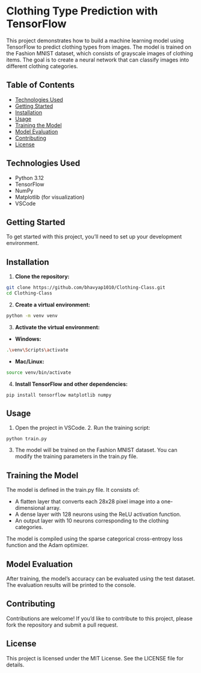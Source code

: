 # Clothing Type Prediction with TensorFlow

This project demonstrates how to build a machine learning model using TensorFlow to predict clothing types from images. The model is trained on the Fashion MNIST dataset, which consists of grayscale images of clothing items. The goal is to create a neural network that can classify images into different clothing categories.

## Table of Contents

- [Technologies Used](#technologies-used)
- [Getting Started](#getting-started)
- [Installation](#installation)
- [Usage](#usage)
- [Training the Model](#training-the-model)
- [Model Evaluation](#model-evaluation)
- [Contributing](#contributing)
- [License](#license)

## Technologies Used

- Python 3.12
- TensorFlow
- NumPy
- Matplotlib (for visualization)
- VSCode

## Getting Started

To get started with this project, you’ll need to set up your development environment.

## Installation

1. **Clone the repository:**
```bash
git clone https://github.com/bhavyap1010/Clothing-Class.git
cd Clothing-Class
```
2.	**Create a virtual environment:**

```bash
python -m venv venv
```

3.	**Activate the virtual environment:**
	
- **Windows:**
```bash
.\venv\Scripts\activate
```

- **Mac/Linux:**
```bash
source venv/bin/activate
```

4.	**Install TensorFlow and other dependencies:**

  ```
  pip install tensorflow matplotlib numpy
  ```


## Usage

  1.	Open the project in VSCode.
	2.	Run the training script:

  ```
  python train.py
  ```


3.	The model will be trained on the Fashion MNIST dataset. You can modify the training parameters in the train.py file.

## Training the Model

The model is defined in the train.py file. It consists of:

- A flatten layer that converts each 28x28 pixel image into a one-dimensional array.
- A dense layer with 128 neurons using the ReLU activation function.
- An output layer with 10 neurons corresponding to the clothing categories.

The model is compiled using the sparse categorical cross-entropy loss function and the Adam optimizer.

## Model Evaluation

After training, the model’s accuracy can be evaluated using the test dataset. The evaluation results will be printed to the console.

## Contributing

Contributions are welcome! If you’d like to contribute to this project, please fork the repository and submit a pull request.

## License

This project is licensed under the MIT License. See the LICENSE file for details.
